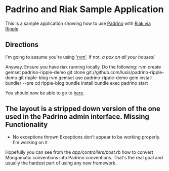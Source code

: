 Padrino and Riak Sample Application
=========================================

This is a sample application showing how to use [Padrino](http://padrinorb.com) with [Riak via Ripple](http://github.com/seancribbs/ripple)

Directions
----------
I'm going to assume you're using ['rvm'](http://rvm.beginrescueend.com). If not, *a pox on all your houses!*

Anyway. Ensure you have riak running locally. Do the following:
	rvm create gemset padrino-ripple-demo
	git clone git://github.com/lusis/padrino-ripple-demo.git ripple-blog
	rvm gemset use padrino-ripple-demo
	gem install bundler --pre
	cd ripple-blog
	bundle install
	bundle exec padrino start

You should now be able to go to [here](http://localhost:3000/post).

The layout is a stripped down version of the one used in the Padrino admin interface.
Missing Functionality
---------------------
 - No exceptions thrown
  Exceptions don't appear to be working properly. I'm working on it

Hopefully you can see from the _app/controllers/post.rb_ how to convert Mongomatic conventions into Padrino conventions. That's the real goal and usually the hardest part of using any new framework.
	
